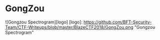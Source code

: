 # GongZou

![Gongzou Spectrogram][logo]
[logo]: https://github.com/BFT-Security-Team/CTF-Writeups/blob/master/BlazeCTF2018/GongZou.png "Gongzou Spectrogram"
